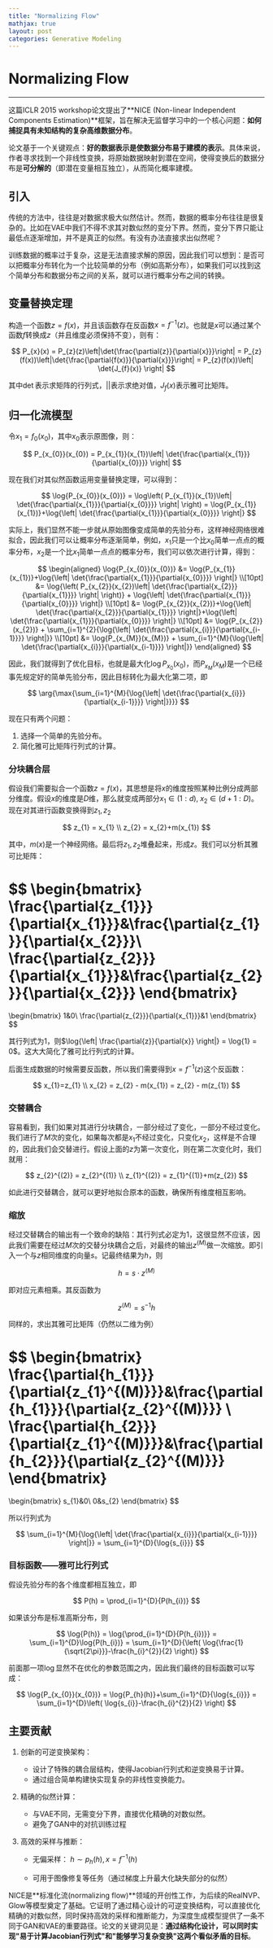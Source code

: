 ```yaml
---
title: "Normalizing Flow"
mathjax: true
layout: post
categories: Generative Modeling
---
```

# Normalizing Flow

***

这篇ICLR 2015 workshop论文提出了\*\*NICE (Non-linear Independent Components Estimation)\*\*框架，旨在解决无监督学习中的一个核心问题：**如何捕捉具有未知结构的复杂高维数据分布**。

论文基于一个关键观点：**好的数据表示是使数据分布易于建模的表示**。具体来说，作者寻求找到一个非线性变换，将原始数据映射到潜在空间，使得变换后的数据分布是**可分解的**（即潜在变量相互独立），从而简化概率建模。

## 引入

传统的方法中，往往是对数据求极大似然估计。然而，数据的概率分布往往是很复杂的。比如在VAE中我们不得不求其对数似然的变分下界。然而，变分下界只能让最低点逐渐增加，并不是真正的似然。有没有办法直接求出似然呢？

训练数据的概率过于复杂，这是无法直接求解的原因，因此我们可以想到：是否可以把概率分布转化为一个比较简单的分布（例如高斯分布），如果我们可以找到这个简单分布和数据分布之间的关系，就可以进行概率分布之间的转换。

## 变量替换定理

构造一个函数$z=f(x)$，并且该函数存在反函数$x=f^{-1}(z)$。也就是$x$可以通过某个函数$f$转换成$z$（并且维度必须保持不变），则有：

$$
P_{x}(x) = P_{z}(z)\left|\det{\frac{\partial{z}}{\partial{x}}}\right| = P_{z}(f(x))\left|\det{\frac{\partial{f(x)}}{\partial{x}}}\right| = P_{z}(f(x))\left| \det{J_{f}(x)} \right|
$$

其中$\det$表示求矩阵的行列式，$||$表示求绝对值，$J_{f}(x)$表示雅可比矩阵。

## 归一化流模型

令$x_{1} = f_{0}(x_{0})$，其中$x_{0}$表示原图像，则：

$$
P_{x_{0}}(x_{0}) = P_{x_{1}}(x_{1})\left| \det{\frac{\partial{x_{1}}}{\partial{x_{0}}}} \right|
$$

现在我们对其似然函数运用变量替换定理，可以得到：

$$
\log{P_{x_{0}}(x_{0})} = \log\left( P_{x_{1}}(x_{1})\left| \det{\frac{\partial{x_{1}}}{\partial{x_{0}}}} \right| \right) = \log{P_{x_{1}}(x_{1})}+\log{\left| \det{\frac{\partial{x_{1}}}{\partial{x_{0}}}} \right|}
$$

实际上，我们显然不能一步就从原始图像变成简单的先验分布，这样神经网络很难拟合，因此我们可以让概率分布逐渐简单，例如，$x_{1}$只是一个比$x_{0}$简单一点点的概率分布，$x_{2}$是一个比$x_{1}$简单一点点的概率分布，我们可以依次进行计算，得到：

$$
\begin{aligned}
\log{P_{x_{0}}(x_{0})} &= \log{P_{x_{1}}(x_{1})}+\log{\left| \det{\frac{\partial{x_{1}}}{\partial{x_{0}}}} \right|}
\\[10pt]
&= \log{\left( P_{x_{2}}(x_{2})\left| \det{\frac{\partial{x_{2}}}{\partial{x_{1}}}} \right| \right)} + \log{\left| \det{\frac{\partial{x_{1}}}{\partial{x_{0}}}} \right|}
\\[10pt]
&= \log{P_{x_{2}}(x_{2})}+\log{\left| \det{\frac{\partial{x_{2}}}{\partial{x_{1}}}} \right|}+\log{\left| \det{\frac{\partial{x_{1}}}{\partial{x_{0}}}} \right|}
\\[10pt]
&= \log{P_{x_{2}}(x_{2})} + \sum_{i=1}^{2}{\log{\left| \det{\frac{\partial{x_{i}}}{\partial{x_{i-1}}}} \right|}}
\\[10pt]
&= \log{P_{x_{M}}(x_{M})} + \sum_{i=1}^{M}{\log{\left| \det{\frac{\partial{x_{i}}}{\partial{x_{i-1}}}} \right|}}
\end{aligned}
$$

因此，我们就得到了优化目标，也就是最大化$\log{P_{x_{0}}(x_{0})}$，而$P_{x_{M}}(x_{M})$是一个已经事先规定好的简单先验分布，因此目标转化为最大化第二项，即

$$
\arg{\max{\sum_{i=1}^{M}{\log{\left| \det{\frac{\partial{x_{i}}}{\partial{x_{i-1}}}} \right|}}}}
$$

现在只有两个问题：

1.  选择一个简单的先验分布。
2.  简化雅可比矩阵行列式的计算。

### 分块耦合层

假设我们需要拟合一个函数$z=f(x)$，其思想是将$x$的维度按照某种比例分成两部分维度。假设$x$的维度是$D$维，那么就变成两部分$x_{1}\in(1:d),\;x_{2}\in(d+1:D)$。现在对其进行函数变换得到$z_{1},z_{2}$

$$
z_{1} = x_{1}
\\
z_{2} = x_{2}+m(x_{1})
$$

其中，$m(x)$是一个神经网络。最后将$z_{1},z_{2}$堆叠起来，形成$z$。我们可以分析其雅可比矩阵：

$$
\begin{bmatrix}
\frac{\partial{z_{1}}}{\partial{x_{1}}}&\frac{\partial{z_{1}}}{\partial{x_{2}}}\\
\frac{\partial{z_{2}}}{\partial{x_{1}}}&\frac{\partial{z_{2}}}{\partial{x_{2}}}
\end{bmatrix}
=
\begin{bmatrix}
1&0\\
\frac{\partial{z_{2}}}{\partial{x_{1}}}&1
\end{bmatrix}
$$

其行列式为1，则$\log{\left| \frac{\partial{z}}{\partial{x}} \right|} = \log{1} = 0$。这大大简化了雅可比行列式的计算。

后面生成数据的时候需要反函数，所以我们需要得到$x=f^{-1}(z)$这个反函数：

$$
x_{1}=z_{1}
\\
x_{2} = z_{2} - m(x_{1}) = z_{2} - m(z_{1})
$$

### 交替耦合

容易看到，我们如果对其进行分块耦合，一部分经过了变化，一部分不经过变化。我们进行了$M$次的变化，如果每次都是$x_{1}$不经过变化，只变化$x_{2}$，这样是不合理的，因此我们会交替进行。假设上面的$z$为第一次变化，则在第二次变化时，我们就用：

$$
z_{2}^{(2)} = z_{2}^{(1)}
\\
z_{1}^{(2)} = z_{1}^{(1)}+m(z_{2})
$$

如此进行交替耦合，就可以更好地拟合原本的函数，确保所有维度相互影响。

### 缩放

经过交替耦合的输出有一个致命的缺陷：其行列式必定为1，这很显然不应该，因此我们需要在经过$M$次的交替分块耦合之后，对最终的输出$z^{(M)}$做一次缩放。即引入一个与$z$相同维度的向量$s$。记最终结果为$h$，则

$$
h=s\cdot z^{(M)}
$$

即对应元素相乘。其反函数为

$$
z^{(M)} = s^{-1}h
$$

同样的，求出其雅可比矩阵（仍然以二维为例）

$$
\begin{bmatrix}
\frac{\partial{h_{1}}}{\partial{z_{1}^{(M)}}}&\frac{\partial{h_{1}}}{\partial{z_{2}^{(M)}}}
\\
\frac{\partial{h_{2}}}{\partial{z_{1}^{(M)}}}&\frac{\partial{h_{2}}}{\partial{z_{2}^{(M)}}}
\end{bmatrix}
=
\begin{bmatrix}
s_{1}&0\\
0&s_{2}
\end{bmatrix}
$$

所以行列式为

$$
\sum_{i=1}^{M}{\log{\left| \det{\frac{\partial{x_{i}}}{\partial{x_{i-1}}}} \right|}} = \sum_{i=1}^{D}{\log{s_{i}}}
$$

### 目标函数——雅可比行列式

假设先验分布的各个维度都相互独立，即

$$
P(h) = \prod_{i=1}^{D}{P(h_{i})}
$$

如果该分布是标准高斯分布，则

$$
\log{P(h)} = \log{\prod_{i=1}^{D}{P(h_{i})}} = \sum_{i=1}^{D}\log{P(h_{i})} = \sum_{i=1}^{D}{\left( \log{\frac{1}{\sqrt{2\pi}}}-\frac{h_{i}^{2}}{2} \right)}
$$

前面那一项$\log$显然不在优化的参数范围之内，因此我们最终的目标函数可以写成：

$$
\log{P_{x_{0}}(x_{0})} = \log{P_{h}(h)}+\sum_{i=1}^{D}{\log{s_{i}}} = \sum_{i=1}^{D}\left( \log{s_{i}}-\frac{h_{i}^{2}}{2} \right)
$$

## 主要贡献

1.  创新的可逆变换架构：

    *   设计了特殊的耦合层结构，使得Jacobian行列式和逆变换易于计算。
    *   通过组合简单构建快实现复杂的非线性变换能力。

2.  精确的似然计算：

    *   与VAE不同，无需变分下界，直接优化精确的对数似然。
    *   避免了GAN中的对抗训练过程

3.  高效的采样与推断：

    *   无偏采样： $h\sim p_{h}(h),x=f^{-1}(h)$

    *   可用于图像修复等任务（通过梯度上升最大化缺失部分的似然）

NICE是\*\*标准化流(normalizing flow)\*\*领域的开创性工作，为后续的RealNVP、Glow等模型奠定了基础。它证明了通过精心设计的可逆变换结构，可以直接优化精确的对数似然，同时保持高效的采样和推断能力，为深度生成模型提供了一条不同于GAN和VAE的重要路径。论文的关键洞见是：**通过结构化设计，可以同时实现"易于计算Jacobian行列式"和"能够学习复杂变换"这两个看似矛盾的目标**。

